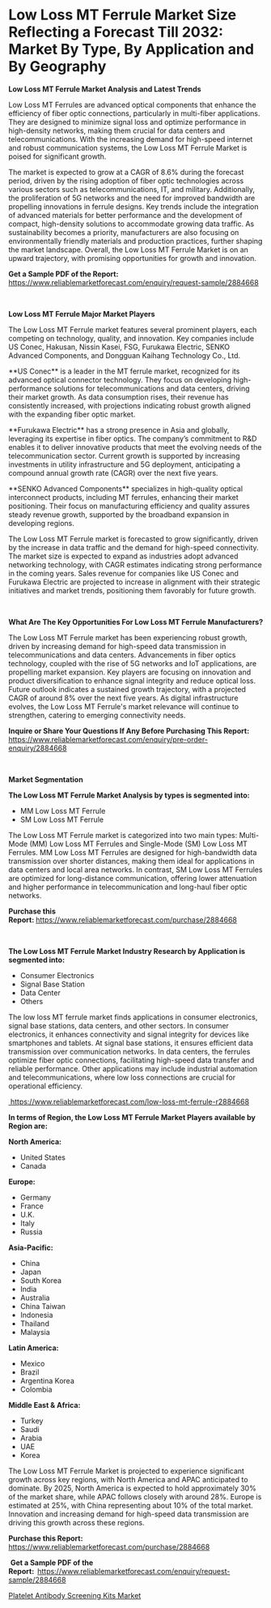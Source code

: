 <p><h1>Low Loss MT Ferrule Market Size Reflecting a Forecast Till 2032: Market By Type, By Application and By Geography</h1></p><p><strong>Low Loss MT Ferrule Market Analysis and Latest Trends</strong></p>
<p><p>Low Loss MT Ferrules are advanced optical components that enhance the efficiency of fiber optic connections, particularly in multi-fiber applications. They are designed to minimize signal loss and optimize performance in high-density networks, making them crucial for data centers and telecommunications. With the increasing demand for high-speed internet and robust communication systems, the Low Loss MT Ferrule Market is poised for significant growth.</p><p>The market is expected to grow at a CAGR of 8.6% during the forecast period, driven by the rising adoption of fiber optic technologies across various sectors such as telecommunications, IT, and military. Additionally, the proliferation of 5G networks and the need for improved bandwidth are propelling innovations in ferrule designs. Key trends include the integration of advanced materials for better performance and the development of compact, high-density solutions to accommodate growing data traffic. As sustainability becomes a priority, manufacturers are also focusing on environmentally friendly materials and production practices, further shaping the market landscape. Overall, the Low Loss MT Ferrule Market is on an upward trajectory, with promising opportunities for growth and innovation.</p></p>
<p><strong>Get a Sample PDF of the Report:&nbsp;</strong> <a href="https://www.reliablemarketforecast.com/enquiry/request-sample/2884668?utm_campaign=2516&utm_medium=2&utm_source=Github&utm_content=ia&utm_term=13032025&utm_id=low-loss-mt-ferrule">https://www.reliablemarketforecast.com/enquiry/request-sample/2884668</a></p>
<p>&nbsp;</p>
<p><strong>Low Loss MT Ferrule Major Market Players</strong></p>
<p><p>The Low Loss MT Ferrule market features several prominent players, each competing on technology, quality, and innovation. Key companies include US Conec, Hakusan, Nissin Kasei, FSG, Furukawa Electric, SENKO Advanced Components, and Dongguan Kaihang Technology Co., Ltd.</p><p>**US Conec** is a leader in the MT ferrule market, recognized for its advanced optical connector technology. They focus on developing high-performance solutions for telecommunications and data centers, driving their market growth. As data consumption rises, their revenue has consistently increased, with projections indicating robust growth aligned with the expanding fiber optic market.</p><p>**Furukawa Electric** has a strong presence in Asia and globally, leveraging its expertise in fiber optics. The company’s commitment to R&D enables it to deliver innovative products that meet the evolving needs of the telecommunication sector. Current growth is supported by increasing investments in utility infrastructure and 5G deployment, anticipating a compound annual growth rate (CAGR) over the next five years.</p><p>**SENKO Advanced Components** specializes in high-quality optical interconnect products, including MT ferrules, enhancing their market positioning. Their focus on manufacturing efficiency and quality assures steady revenue growth, supported by the broadband expansion in developing regions.</p><p>The Low Loss MT Ferrule market is forecasted to grow significantly, driven by the increase in data traffic and the demand for high-speed connectivity. The market size is expected to expand as industries adopt advanced networking technology, with CAGR estimates indicating strong performance in the coming years. Sales revenue for companies like US Conec and Furukawa Electric are projected to increase in alignment with their strategic initiatives and market trends, positioning them favorably for future growth.</p></p>
<p>&nbsp;</p>
<p><strong>What Are The Key Opportunities For Low Loss MT Ferrule Manufacturers?</strong></p>
<p><p>The Low Loss MT Ferrule market has been experiencing robust growth, driven by increasing demand for high-speed data transmission in telecommunications and data centers. Advancements in fiber optics technology, coupled with the rise of 5G networks and IoT applications, are propelling market expansion. Key players are focusing on innovation and product diversification to enhance signal integrity and reduce optical loss. Future outlook indicates a sustained growth trajectory, with a projected CAGR of around 8% over the next five years. As digital infrastructure evolves, the Low Loss MT Ferrule's market relevance will continue to strengthen, catering to emerging connectivity needs.</p></p>
<p><strong>Inquire or Share Your Questions If Any Before Purchasing This Report:</strong> <a href="https://www.reliablemarketforecast.com/enquiry/pre-order-enquiry/2884668?utm_campaign=2516&utm_medium=2&utm_source=Github&utm_content=ia&utm_term=13032025&utm_id=low-loss-mt-ferrule">https://www.reliablemarketforecast.com/enquiry/pre-order-enquiry/2884668</a></p>
<p>&nbsp;</p>
<p><strong>Market Segmentation</strong></p>
<p><strong>The Low Loss MT Ferrule Market Analysis by types is segmented into:</strong></p>
<p><ul><li>MM Low Loss MT Ferrule</li><li>SM Low Loss MT Ferrule</li></ul></p>
<p><p>The Low Loss MT Ferrule market is categorized into two main types: Multi-Mode (MM) Low Loss MT Ferrules and Single-Mode (SM) Low Loss MT Ferrules. MM Low Loss MT Ferrules are designed for high-bandwidth data transmission over shorter distances, making them ideal for applications in data centers and local area networks. In contrast, SM Low Loss MT Ferrules are optimized for long-distance communication, offering lower attenuation and higher performance in telecommunication and long-haul fiber optic networks.</p></p>
<p><strong>Purchase this Report:&nbsp;</strong><a href="https://www.reliablemarketforecast.com/purchase/2884668?utm_campaign=2516&utm_medium=2&utm_source=Github&utm_content=ia&utm_term=13032025&utm_id=low-loss-mt-ferrule">https://www.reliablemarketforecast.com/purchase/2884668</a></p>
<p>&nbsp;</p>
<p><strong>The Low Loss MT Ferrule Market Industry Research by Application is segmented into:</strong></p>
<p><ul><li>Consumer Electronics</li><li>Signal Base Station</li><li>Data Center</li><li>Others</li></ul></p>
<p><p>The low loss MT ferrule market finds applications in consumer electronics, signal base stations, data centers, and other sectors. In consumer electronics, it enhances connectivity and signal integrity for devices like smartphones and tablets. At signal base stations, it ensures efficient data transmission over communication networks. In data centers, the ferrules optimize fiber optic connections, facilitating high-speed data transfer and reliable performance. Other applications may include industrial automation and telecommunications, where low loss connections are crucial for operational efficiency.</p></p>
<p><a href="https://www.reliablemarketforecast.com/low-loss-mt-ferrule-r2884668?utm_campaign=2516&utm_medium=2&utm_source=Github&utm_content=ia&utm_term=13032025&utm_id=low-loss-mt-ferrule">&nbsp;https://www.reliablemarketforecast.com/low-loss-mt-ferrule-r2884668</a></p>
<p><strong>In terms of Region, the Low Loss MT Ferrule Market Players available by Region are:</strong></p>
<p>
    <p> <strong> North America: </strong>
        <ul>
            <li>United States</li>
            <li>Canada</li>
        </ul>
        </p> 
    <p> <strong> Europe: </strong>
        <ul>
            <li>Germany</li>
            <li>France</li>
            <li>U.K.</li>
            <li>Italy</li>
            <li>Russia</li>
        </ul>
        </p> 
    <p> <strong> Asia-Pacific: </strong>
        <ul>
            <li>China</li>
            <li>Japan</li>
            <li>South Korea</li>
            <li>India</li>
            <li>Australia</li>
            <li>China Taiwan</li>
            <li>Indonesia</li>
            <li>Thailand</li>
            <li>Malaysia</li>
        </ul>
        </p> 
    <p> <strong> Latin America: </strong>
        <ul>
            <li>Mexico</li>
            <li>Brazil</li>
            <li>Argentina Korea</li>
            <li>Colombia</li>
        </ul>
        </p> 
    <p> <strong> Middle East & Africa: </strong>
        <ul>
            <li>Turkey</li>
            <li>Saudi</li>
            <li>Arabia</li>
            <li>UAE</li>
            <li>Korea</li>
        </ul>
    </p>
    </p>
<p><p>The Low Loss MT Ferrule Market is projected to experience significant growth across key regions, with North America and APAC anticipated to dominate. By 2025, North America is expected to hold approximately 30% of the market share, while APAC follows closely with around 28%. Europe is estimated at 25%, with China representing about 10% of the total market. Innovation and increasing demand for high-speed data transmission are driving this growth across these regions.</p></p>
<p><strong>Purchase this Report: </strong><a href="https://www.reliablemarketforecast.com/purchase/2884668?utm_campaign=2516&utm_medium=2&utm_source=Github&utm_content=ia&utm_term=13032025&utm_id=low-loss-mt-ferrule">https://www.reliablemarketforecast.com/purchase/2884668</a></p>
<p>&nbsp;<strong>Get a Sample PDF of the Report:&nbsp;&nbsp;</strong><a href="https://www.reliablemarketforecast.com/enquiry/request-sample/2884668?utm_campaign=2516&utm_medium=2&utm_source=Github&utm_content=ia&utm_term=13032025&utm_id=low-loss-mt-ferrule">https://www.reliablemarketforecast.com/enquiry/request-sample/2884668</a></p>
<p><strong></strong></p>
<p><p><a href="https://github.com/triattwood9919/Market-Research-Report-List-1/blob/main/platelet-antibody-screening-kits-market.md?utm_campaign=2516&utm_medium=2&utm_source=Github&utm_content=ia&utm_term=13032025&utm_id=low-loss-mt-ferrule">Platelet Antibody Screening Kits Market</a></p></p>